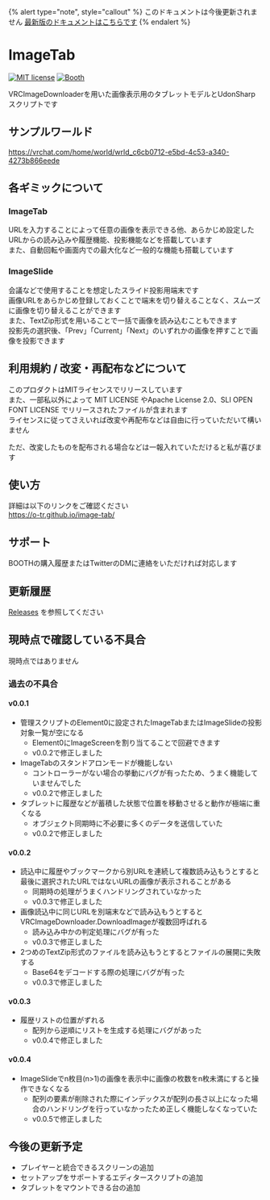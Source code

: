 {% alert type="note", style="callout" %}
このドキュメントは今後更新されません
[最新版のドキュメントはこちらです](https://docs.ootr.jp/) 
{% endalert %}

# ImageTab

[![MIT license](https://img.shields.io/badge/license-MIT-blue.svg)](https://github.com/o-tr/image-tab/blob/master/LICENSE)
[![Booth](https://img.shields.io/badge/BOOTH-c54245)](https://ootr.booth.pm/items/5610957)

VRCImageDownloaderを用いた画像表示用のタブレットモデルとUdonSharpスクリプトです

## サンプルワールド
https://vrchat.com/home/world/wrld_c6cb0712-e5bd-4c53-a340-4273b866eede

## 各ギミックについて
### ImageTab
URLを入力することによって任意の画像を表示できる他、あらかじめ設定したURLからの読み込みや履歴機能、投影機能などを搭載しています  
また、自動回転や画面内での最大化など一般的な機能も搭載しています

### ImageSlide
会議などで使用することを想定したスライド投影用端末です  
画像URLをあらかじめ登録しておくことで端末を切り替えることなく、スムーズに画像を切り替えることができます  
また、TextZip形式を用いることで一括で画像を読み込むこともできます  
投影先の選択後、「Prev」「Current」「Next」のいずれかの画像を押すことで画像を投影できます  

## 利用規約 / 改変・再配布などについて

このプロダクトはMITライセンスでリリースしています  
また、一部私以外によって MIT LICENSE やApache License 2.0、SLI OPEN FONT LICENSE でリリースされたファイルが含まれます  
ライセンスに従ってさえいれば改変や再配布などは自由に行っていただいて構いません  

ただ、改変したものを配布される場合などは一報入れていただけると私が喜びます  

## 使い方
詳細は以下のリンクをご確認ください  
https://o-tr.github.io/image-tab/  

## サポート
BOOTHの購入履歴またはTwitterのDMに連絡をいただければ対応します

## 更新履歴
[Releases](https://github.com/o-tr/image-tab/releases) を参照してください

## 現時点で確認している不具合
現時点ではありません

### 過去の不具合
#### v0.0.1
- 管理スクリプトのElement0に設定されたImageTabまたはImageSlideの投影対象一覧が空になる
  - Element0にImageScreenを割り当てることで回避できます
  - v0.0.2で修正しました
- ImageTabのスタンドアロンモードが機能しない
  - コントローラーがない場合の挙動にバグが有ったため、うまく機能していませんでした
  - v0.0.2で修正しました
- タブレットに履歴などが蓄積した状態で位置を移動させると動作が極端に重くなる
  - オブジェクト同期時に不必要に多くのデータを送信していた
  - v0.0.2で修正しました

#### v0.0.2
- 読込中に履歴やブックマークから別URLを連続して複数読み込もうとすると最後に選択されたURLではないURLの画像が表示されることがある
  - 同期時の処理がうまくハンドリングされていなかった
  - v0.0.3で修正しました
- 画像読込中に同じURLを別端末などで読み込もうとするとVRCImageDownloader.DownloadImageが複数回呼ばれる
  - 読み込み中かの判定処理にバグが有った
  - v0.0.3で修正しました
- 2つめのTextZip形式のファイルを読み込もうとするとファイルの展開に失敗する
  - Base64をデコードする際の処理にバグが有った
  - v0.0.3で修正しました

#### v0.0.3
- 履歴リストの位置がずれる
  - 配列から逆順にリストを生成する処理にバグがあった
  - v0.0.4で修正しました

#### v0.0.4
- ImageSlideでn枚目(n>1)の画像を表示中に画像の枚数をn枚未満にすると操作できなくなる
  - 配列の要素が削除された際にインデックスが配列の長さ以上になった場合のハンドリングを行っていなかったため正しく機能しなくなっていた
  - v0.0.5で修正しました

## 今後の更新予定
- プレイヤーと統合できるスクリーンの追加
- セットアップをサポートするエディタースクリプトの追加
- タブレットをマウントできる台の追加

